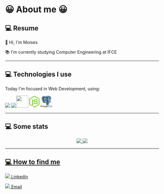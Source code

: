 <head>
<link href="https://languages.abranhe.com/logos.css" rel="stylesheet">
</head>

<h1>😀 About me 😀</h1>


## :computer: Resume
 👋 Hi, I'm Moises

📚 I'm currently studying Computer Engineering at IFCE


<hr/>

## :computer: Technologies I use
Today I'm focused in Web Development, using:

<div style="width: 50%; align-items: center; justify-contents: space-between">
<img src = 'https://github.com/MarikIshtar007/MarikIshtar007/blob/master/images/js.svg' width='30'/> <img src = 'https://github.com/MarikIshtar007/MarikIshtar007/blob/master/images/php.svg' width='40'/><img src="https://cdn.jsdelivr.net/gh/devicons/devicon/icons/python/python-original.svg"  height="40" width="40"/><img src="https://github.com/devicons/devicon/blob/v2.15.1/icons/nodejs/nodejs-original.svg"  height="40" width="40"/><img src="https://github.com/devicons/devicon/blob/v2.15.1/icons/postgresql/postgresql-original-wordmark.svg"  height="40" width="40"/> 
</div>






<hr/>

## :computer: Some stats

<div align="center">
<a href="https://github.com/sousam02">
<img height="220px" src="https://github-readme-stats.vercel.app/api?username=sousam02&theme=tokyonight" />
 
<img height="220px" src="https://github-readme-stats.vercel.app/api/top-langs/?username=sousam02&theme=tokyonight"/>
</div></td><td valign="top" width="40%">

<hr/>


## :computer: How to find me
<a href="https://www.linkedin.com/in/mois%C3%A9s-sousa-3a505a1b9/"> <img src = 'https://w7.pngwing.com/pngs/93/587/png-transparent-linkedin-logo-linkedin-logo-computer-icons-business-symbol-linkedin-icon-miscellaneous-blue-angle-thumbnail.png' width='30'/> Linkedin </a> 

<a href="mailto:sousam583@gmail.com?Subject=Hello%20world!"> <img src = 'https://logodownload.org/wp-content/uploads/2018/03/gmail-logo-16-1536x1152.png' width='30'/> Email </a>












